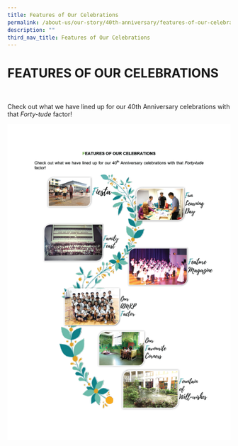 ```yaml
---
title: Features of Our Celebrations
permalink: /about-us/our-story/40th-anniversary/features-of-our-celebrations/
description: ""
third_nav_title: Features of Our Celebrations
---
```

# FEATURES OF OUR CELEBRATIONS

 

Check out what we have lined up for our 40th Anniversary celebrations with that _Forty-tude_ factor!

![](/images/About%20Us/40th%20Anniversary/Untitled-2-08.png)